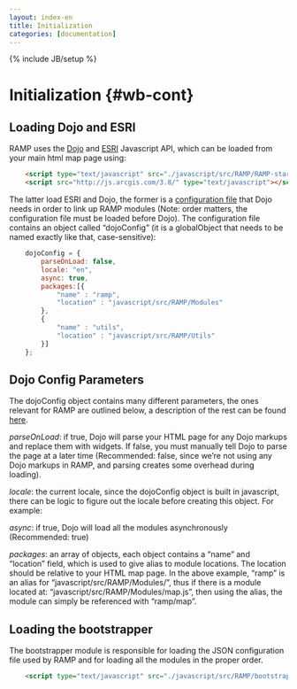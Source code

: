 ```yaml
---
layout: index-en
title: Initialization
categories: [documentation]
---
```

{% include JB/setup %}

# Initialization {#wb-cont}

## Loading Dojo and ESRI

RAMP uses the [Dojo](http://dojotoolkit.org/) and [ESRI](https://developers.arcgis.com/javascript/) Javascript API, which can be loaded from your main html map page using:

~~~ html
	<script type="text/javascript" src="./javascript/src/RAMP/RAMP-starter.js"></script>
	<script src="http://js.arcgis.com/3.8/" type="text/javascript"></script>
~~~

The latter load ESRI and Dojo, the former is a [configuration file](http://dojotoolkit.org/reference-guide/1.9/dojo/_base/config.html) that Dojo needs in order to link up RAMP modules (Note: order matters, the configuration file must be loaded before Dojo). The configuration file contains an object called “dojoConfig” (it is a globalObject that needs to be named exactly like that, case-sensitive):

~~~ js
	dojoConfig = {
		parseOnLoad: false,
		locale: "en",
		async: true,
		packages:[{
			"name" : "ramp",
			"location" : "javascript/src/RAMP/Modules"
		},
		{
			"name" : "utils",
			"location" : "javascript/src/RAMP/Utils"
		}]
	};
~~~

## Dojo Config Parameters

The dojoConfig object contains many different parameters, the ones relevant for RAMP are outlined below, a description of the rest can be found [here](http://dojotoolkit.org/reference-guide/1.9/dojo/_base/config.html). 

_parseOnLoad_: if true, Dojo will parse your HTML page for any Dojo markups and replace them with widgets. If false, you must manually tell Dojo to parse the page at a later time (Recommended: false, since we’re not using any Dojo markups in RAMP, and parsing creates some overhead during loading).

_locale_: the current locale, since the dojoConfig object is built in javascript, there can be logic to figure out the locale before creating this object. For example:

_async_: if true, Dojo will load all the modules asynchronously (Recommended: true)

_packages_: an array of objects, each object contains a “name” and “location” field, which is used to give alias to module locations. The location should be relative to your HTML map page. In the above example, “ramp” is an alias for “javascript/src/RAMP/Modules/”, thus if there is a module located at: “javascript/src/RAMP/Modules/map.js”, then using the alias, the module can simply be referenced with “ramp/map”. 

## Loading the bootstrapper

The bootstrapper module is responsible for loading the JSON configuration file used by RAMP and for loading all the modules in the proper order. 

~~~ html
	<script type="text/javascript" src="./javascript/src/RAMP/bootstrapper.js"></script>
~~~

